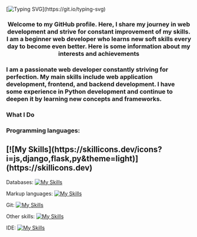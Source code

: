 [![Typing SVG](https://readme-typing-svg.herokuapp.com?font=Fira+Code&pause=1000&color=F7D785&random=false&width=500&lines=%3EHello+everyone!+%F0%9F%91%8B+My+name+is+Vadim.)](https://git.io/typing-svg)
<h3 align="center">Welcome to my GitHub profile. Here, I share my journey in web development and strive for constant improvement of my skills. I am a beginner web developer who learns new soft skills every day to become even better. Here is some information about my interests and achievements</h3>

<h3 align="centr">I am a passionate web developer constantly striving for perfection. My main skills include web application development, frontend, and backend development. I have some experience in Python development and continue to deepen it by learning new concepts and frameworks.</h3>

<h3 align="centr">What I Do</h3>

<h3 align="centr"> Programming languages: </h3>
<h2 align="centr"> [![My Skills](https://skillicons.dev/icons?i=js,django,flask,py&theme=light)](https://skillicons.dev) </h2>

Databases:
[![My Skills](https://skillicons.dev/icons?i=mysql,postgres,sqlite&theme=light)](https://skillicons.dev)

Markup languages:
[![My Skills](https://skillicons.dev/icons?i=html,css&theme=light)](https://skillicons.dev)

Git:
[![My Skills](https://skillicons.dev/icons?i=git,github,githubactions,gitlab&theme=light)](https://skillicons.dev)

Other skills:
[![My Skills](https://skillicons.dev/icons?i=figma,docker,discord,bots&theme=light)](https://skillicons.dev)

IDE:
[![My Skills](https://skillicons.dev/icons?i=idea,sublime,visualstudio,vscode,&theme=light)](https://skillicons.dev)


